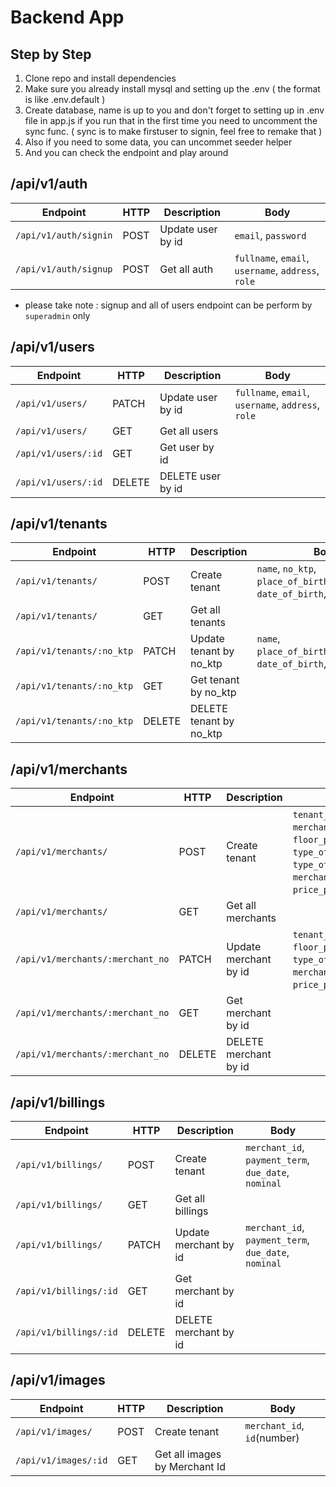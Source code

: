 # Backend App

## Step by Step

1. Clone repo and install dependencies
2. Make sure you already install mysql and setting up the .env ( the format is like .env.default )
3. Create database, name is up to you and don't forget to setting up in .env file in app.js if you run that in the first time you need to uncomment the sync func. ( sync is to make firstuser to signin, feel free to remake that )
4. Also if you need to some data, you can uncommet seeder helper
5. And you can check the endpoint and play around

## /api/v1/auth

| Endpoint              | HTTP | Description       | Body                                               |
| --------------------- | ---- | ----------------- | -------------------------------------------------- |
| `/api/v1/auth/signin` | POST | Update user by id | `email`, `password`                                |
| `/api/v1/auth/signup` | POST | Get all auth      | `fullname`, `email`, `username`, `address`, `role` |

- please take note : signup and all of users endpoint can be perform by `superadmin` only

## /api/v1/users

| Endpoint            | HTTP   | Description       | Body                                               |
| ------------------- | ------ | ----------------- | -------------------------------------------------- |
| `/api/v1/users/`    | PATCH  | Update user by id | `fullname`, `email`, `username`, `address`, `role` |
| `/api/v1/users/`    | GET    | Get all users     |                                                    |
| `/api/v1/users/:id` | GET    | Get user by id    |                                                    |
| `/api/v1/users/:id` | DELETE | DELETE user by id |                                                    |

## /api/v1/tenants

| Endpoint                  | HTTP   | Description             | Body                                                                          |
| ------------------------- | ------ | ----------------------- | ----------------------------------------------------------------------------- |
| `/api/v1/tenants/`        | POST   | Create tenant           | `name`, `no_ktp`, `place_of_birth`,`phone_number`, `date_of_birth`, `address` |
| `/api/v1/tenants/`        | GET    | Get all tenants         |                                                                               |
| `/api/v1/tenants/:no_ktp` | PATCH  | Update tenant by no_ktp | `name`, `place_of_birth`,`phone_number`, `date_of_birth`, `address`           |
| `/api/v1/tenants/:no_ktp` | GET    | Get tenant by no_ktp    |                                                                               |
| `/api/v1/tenants/:no_ktp` | DELETE | DELETE tenant by no_ktp |                                                                               |

## /api/v1/merchants

| Endpoint                         | HTTP   | Description           | Body                                                                                                                                                   |
| -------------------------------- | ------ | --------------------- | ------------------------------------------------------------------------------------------------------------------------------------------------------ |
| `/api/v1/merchants/`             | POST   | Create tenant         | `tenant_id`,`merchant_no`, `merchant_status`, `floor_position`, `type_of_sale`, `type_of_merchant`, `merchant_space`, `price_per_meter`, `total_price` |
| `/api/v1/merchants/`             | GET    | Get all merchants     |                                                                                                                                                        |
| `/api/v1/merchants/:merchant_no` | PATCH  | Update merchant by id | `tenant_id`, `merchant_status`, `floor_position`,`type_of_sale`, `type_of_merchant`, `merchant_space`, `price_per_meter`, `total_price`                |
| `/api/v1/merchants/:merchant_no` | GET    | Get merchant by id    |                                                                                                                                                        |
| `/api/v1/merchants/:merchant_no` | DELETE | DELETE merchant by id |                                                                                                                                                        |

## /api/v1/billings

| Endpoint               | HTTP   | Description           | Body                                                 |
| ---------------------- | ------ | --------------------- | ---------------------------------------------------- |
| `/api/v1/billings/`    | POST   | Create tenant         | `merchant_id`, `payment_term`, `due_date`, `nominal` |
| `/api/v1/billings/`    | GET    | Get all billings      |                                                      |
| `/api/v1/billings/`    | PATCH  | Update merchant by id | `merchant_id`, `payment_term`, `due_date`, `nominal` |
| `/api/v1/billings/:id` | GET    | Get merchant by id    |                                                      |
| `/api/v1/billings/:id` | DELETE | DELETE merchant by id |                                                      |

## /api/v1/images

| Endpoint             | HTTP | Description                   | Body                        |
| -------------------- | ---- | ----------------------------- | --------------------------- |
| `/api/v1/images/`    | POST | Create tenant                 | `merchant_id`, `id`(number) |
| `/api/v1/images/:id` | GET  | Get all images by Merchant Id |                             |
